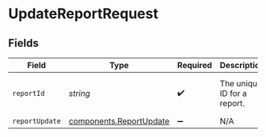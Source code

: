 # UpdateReportRequest


## Fields

| Field                                                              | Type                                                               | Required                                                           | Description                                                        | Example                                                            |
| ------------------------------------------------------------------ | ------------------------------------------------------------------ | ------------------------------------------------------------------ | ------------------------------------------------------------------ | ------------------------------------------------------------------ |
| `reportId`                                                         | *string*                                                           | :heavy_check_mark:                                                 | The unique ID for a report.                                        | 8724fd24-5489-4a5d-90fd-0604df7d3b83                               |
| `reportUpdate`                                                     | [components.ReportUpdate](../../models/components/reportupdate.md) | :heavy_minus_sign:                                                 | N/A                                                                |                                                                    |